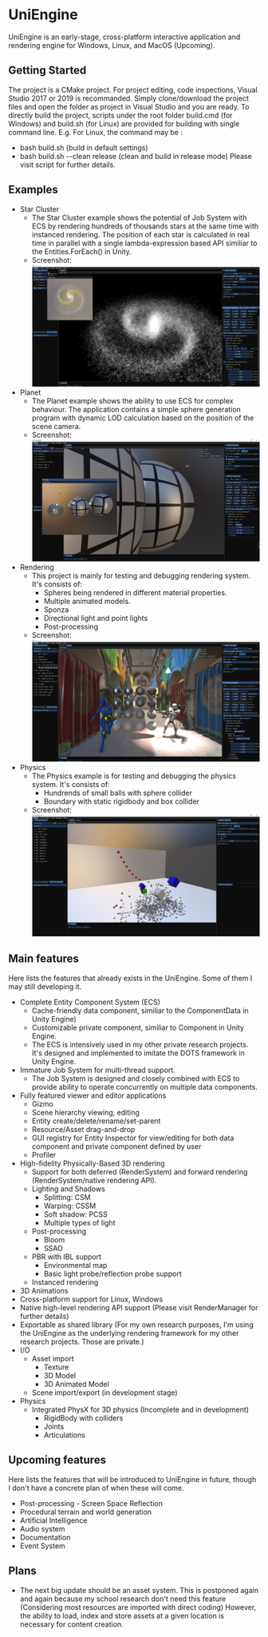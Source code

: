 # UniEngine
UniEngine is an early-stage, cross-platform interactive application and rendering engine for Windows, Linux, and MacOS (Upcoming). 
## Getting Started
The project is a CMake project. For project editing, code inspections, Visual Studio 2017 or 2019 is recommanded. Simply clone/download the project files and open the folder as project in Visual Studio and you are ready.
To directly build the project, scripts under the root folder build.cmd (for Windows) and build.sh (for Linux) are provided for building with single command line.
E.g. For Linux, the command may be :
 - bash build.sh (build in default settings)
 - bash build.sh --clean release (clean and build in release mode)
Please visit script for further details.
## Examples
- Star Cluster
  - The Star Cluster example shows the potential of Job System with ECS by rendering hundreds of thousands stars at the same time with instanced rendering. The position of each star is calculated in real time in parallel with a single lambda-expression based API similiar to the Entities.ForEach() in Unity. 
  - Screenshot: ![StarClusterProjectScreenshot](/Resources/GitHub/StarClusterProjectScreenshot.png?raw=true "StarClusterProjectScreenshot")
- Planet
  - The Planet example shows the ability to use ECS for complex behaviour. The application contains a simple sphere generation program with dynamic LOD calculation based on the position of the scene camera.
  - Screenshot: ![PlanetProjectScreenshot](/Resources/GitHub/PlanetProjectScreenshot.png?raw=true "PlanetProjectScreenshot")
- Rendering
  - This project is mainly for testing and debugging rendering system. It's consists of:
     - Spheres being rendered in different material properties.
     - Multiple animated models.
     - Sponza
     - Directional light and point lights
     - Post-processing
  - Screenshot: ![RenderingProjectScreenshot](/Resources/GitHub/RenderingProjectScreenshot.png?raw=true "RenderingProjectScreenshot")
- Physics
  - The Physics example is for testing and debugging the physics system. It's consists of:
     - Hundrends of small balls with sphere collider
     - Boundary with static rigidbody and box collider
  - Screenshot: ![PhysicsProjectScreenshot](/Resources/GitHub/PhysicsProjectScreenshot.png?raw=true "PhysicsProjectScreenshot")
## Main features
Here lists the features that already exists in the UniEngine. Some of them I may still developing it.
 - Complete Entity Component System (ECS) 
    - Cache-friendly data component, similiar to the ComponentData in Unity Engine) 
    - Customizable private component, similiar to Component in Unity Engine. 
    - The ECS is intensively used in my other private research projects. It's designed and implemented to imitate the DOTS framework in Unity Engine.
 - Immature Job System for multi-thread support. 
    - The Job System is designed and closely combined with ECS to provide ability to operate concurrently on multiple data components.
 - Fully featured viewer and editor applications
    - Gizmo
    - Scene hierarchy viewing, editing
    - Entity create/delete/rename/set-parent
    - Resource/Asset drag-and-drop
    - GUI registry for Entity Inspector for view/editing for both data component and private component defined by user
    - Profiler
 - High-fidelity Physically-Based 3D rendering
    - Support for both deferred (RenderSystem) and forward rendering (RenderSystem/native rendering API).
    - Lighting and Shadows
       - Splitting: CSM
       - Warping: CSSM
       - Soft shadow: PCSS
       - Multiple types of light
    - Post-processing
       - Bloom
       - SSAO
    - PBR with IBL support
       - Environmental map
       - Basic light probe/reflection probe support
    - Instanced rendering
 - 3D Animations
 - Cross-platform support for Linux, Windows
 - Native high-level rendering API support (Please visit RenderManager for further details)
 - Exportable as shared library (For my own research purposes, I'm using the UniEngine as the underlying rendering framework for my other research projects. Those are private.)
 - I/O
    - Asset import
       - Texture
       - 3D Model
       - 3D Animated Model
    - Scene import/export (in development stage)
 - Physics
    - Integrated PhysX for 3D physics (Incomplete and in development)
       - RigidBody with colliders
       - Joints
       - Articulations
## Upcoming features
Here lists the features that will be introduced to UniEngine in future, though I don't have a concrete plan of when these will come.
- Post-processing - Screen Space Reflection
- Procedural terrain and world generation
- Artificial Intelligence
- Audio system
- Documentation
- Event System
## Plans
- The next big update should be an asset system. This is postponed again and again because my school research don't need this feature (Considering most resources are imported with direct coding) However, the ability to load, index and store assets at a given location is necessary for content creation. 
